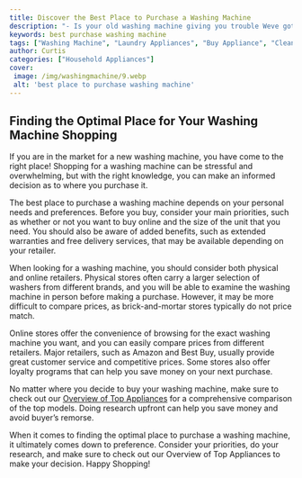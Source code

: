 ```yaml
---
title: Discover the Best Place to Purchase a Washing Machine
description: "- Is your old washing machine giving you trouble Weve got you covered This blog post reveals the best place to purchase a washing machine in order to get your laundry done in no time Read on to find out what this magical destination is"
keywords: best purchase washing machine
tags: ["Washing Machine", "Laundry Appliances", "Buy Appliance", "Clean Appliance", "Appliance Guide"]
author: Curtis
categories: ["Household Appliances"]
cover: 
 image: /img/washingmachine/9.webp
 alt: 'best place to purchase washing machine'
---
```

## Finding the Optimal Place for Your Washing Machine Shopping

If you are in the market for a new washing machine, you have come to the right place! Shopping for a washing machine can be stressful and overwhelming, but with the right knowledge, you can make an informed decision as to where you purchase it. 

The best place to purchase a washing machine depends on your personal needs and preferences. Before you buy, consider your main priorities, such as whether or not you want to buy online and the size of the unit that you need. You should also be aware of added benefits, such as extended warranties and free delivery services, that may be available depending on your retailer. 

When looking for a washing machine, you should consider both physical and online retailers. Physical stores often carry a larger selection of washers from different brands, and you will be able to examine the washing machine in person before making a purchase. However, it may be more difficult to compare prices, as brick-and-mortar stores typically do not price match.

Online stores offer the convenience of browsing for the exact washing machine you want, and you can easily compare prices from different retailers. Major retailers, such as Amazon and Best Buy, usually provide great customer service and competitive prices. Some stores also offer loyalty programs that can help you save money on your next purchase. 

No matter where you decide to buy your washing machine, make sure to check out our [Overview of Top Appliances](./pages/appliance-overview) for a comprehensive comparison of the top models. Doing research upfront can help you save money and avoid buyer’s remorse.

When it comes to finding the optimal place to purchase a washing machine, it ultimately comes down to preference. Consider your priorities, do your research, and make sure to check out our Overview of Top Appliances to make your decision. Happy Shopping!
